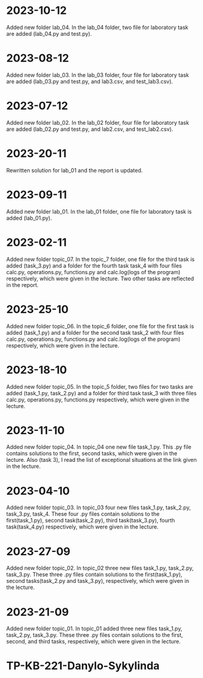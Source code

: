 # 2023-10-12

Added new folder lab_04. In the lab_04 folder, two file for laboratory task are added (lab_04.py and test.py).

# 2023-08-12

Added new folder lab_03. In the lab_03 folder, four file for laboratory task are added (lab_03.py and test.py, and lab3.csv, and test_lab3.csv).

# 2023-07-12

Added new folder lab_02. In the lab_02 folder, four file for laboratory task are added (lab_02.py and test.py, and lab2.csv, and test_lab2.csv).

# 2023-20-11

Rewritten solution for lab_01 and the report is updated.

# 2023-09-11

Added new folder lab_01.  In the lab_01 folder, one file for laboratory task is added (lab_01.py).

# 2023-02-11

Added new folder topic_07.  In the topic_7 folder, one file for the third task is added (task_3.py) and a folder for the fourth task task_4 with four files calc.py, operations.py, functions.py and calc.log(logs of the program) respectively, which were given in the lecture. Two other tasks are reflected in the report.

# 2023-25-10

Added new folder topic_06.  In the topic_6 folder, one file for the first task is added (task_1.py) and a folder for the second task task_2 with four files calc.py, operations.py, functions.py and calc.log(logs of the program) respectively, which were given in the lecture.

# 2023-18-10

Added new folder topic_05.  In the topic_5 folder, two files for two tasks are added (task_1.py, task_2.py) and a folder for third task task_3 with three files calc.py, operations.py, functions.py respectively, which were given in the lecture.

# 2023-11-10
Added new folder topic_04. In topic_04 one new file task_1.py.  This .py file contains solutions to the first, second tasks, which were given in the lecture. Also (task 3), I read the list of exceptional situations at the link given in the lecture.

# 2023-04-10

Added new folder topic_03. In topic_03 four new files task_1.py, task_2.py, task_3.py, task_4.  These four .py files contain solutions to the first(task_1.py), second task(task_2.py), third task(task_3.py), fourth task(task_4.py) respectively, which were given in the lecture.

# 2023-27-09

Added new folder topic_02. In topic_02 three new files task_1.py, task_2.py, task_3.py.  These three .py files contain solutions to the first(task_1.py), second tasks(task_2.py and task_3.py), respectively, which were given in the lecture.

# 2023-21-09

Added new folder topic_01. In topic_01 added three new files task_1.py, task_2.py, task_3.py.  These three .py files contain solutions to the first, second, and third tasks, respectively, which were given in the lecture.

# TP-KB-221-Danylo-Sykylinda